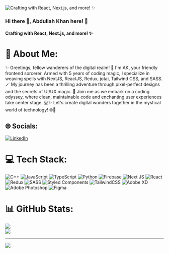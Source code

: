![ Crafting with React, Next.js, and more! ✨](https://firebasestorage.googleapis.com/v0/b/my-s-f6595.appspot.com/o/Screenshot%202023-11-25%20163046.png?alt=media&token=2399687a-8c77-45f1-bd3a-1e5a32254db8)
### Hi there 👋,  Abdullah Khan here! 🚀
####  Crafting with React, Next.js, and more! ✨
# 💫 About Me:
✨ Greetings, fellow wanderers of the digital realm! 🚀 I'm AK, your friendly frontend sorcerer. Armed with 5 years of coding magic, I specialize in weaving spells with NextJS, ReactJS, Redux, jotai, Tailwind CSS, and SASS. 🪄 My journey has been a thrilling adventure through pixel-perfect designs and the secrets of UI/UX magic. 🌟 Join me as we embark on a coding odyssey, where clean, maintainable code and enchanting user experiences take center stage. 💻✨ Let's create digital wonders together in the mystical world of technology! 🌐🔮<br>


## 🌐 Socials:
[![LinkedIn](https://img.shields.io/badge/LinkedIn-%230077B5.svg?logo=linkedin&logoColor=white)](https://linkedin.com/in/akdevjs) 

# 💻 Tech Stack:
![C++](https://img.shields.io/badge/c++-%2300599C.svg?style=for-the-badge&logo=c%2B%2B&logoColor=white) ![JavaScript](https://img.shields.io/badge/javascript-%23323330.svg?style=for-the-badge&logo=javascript&logoColor=%23F7DF1E) ![TypeScript](https://img.shields.io/badge/typescript-%23007ACC.svg?style=for-the-badge&logo=typescript&logoColor=white) ![Python](https://img.shields.io/badge/python-3670A0?style=for-the-badge&logo=python&logoColor=ffdd54) ![Firebase](https://img.shields.io/badge/firebase-%23039BE5.svg?style=for-the-badge&logo=firebase) ![Next JS](https://img.shields.io/badge/Next-black?style=for-the-badge&logo=next.js&logoColor=white) ![React](https://img.shields.io/badge/react-%2320232a.svg?style=for-the-badge&logo=react&logoColor=%2361DAFB) ![Redux](https://img.shields.io/badge/redux-%23593d88.svg?style=for-the-badge&logo=redux&logoColor=white) ![SASS](https://img.shields.io/badge/SASS-hotpink.svg?style=for-the-badge&logo=SASS&logoColor=white) ![Styled Components](https://img.shields.io/badge/styled--components-DB7093?style=for-the-badge&logo=styled-components&logoColor=white) ![TailwindCSS](https://img.shields.io/badge/tailwindcss-%2338B2AC.svg?style=for-the-badge&logo=tailwind-css&logoColor=white) ![Adobe XD](https://img.shields.io/badge/Adobe%20XD-470137?style=for-the-badge&logo=Adobe%20XD&logoColor=#FF61F6) ![Adobe Photoshop](https://img.shields.io/badge/adobe%20photoshop-%2331A8FF.svg?style=for-the-badge&logo=adobe%20photoshop&logoColor=white) ![Figma](https://img.shields.io/badge/figma-%23F24E1E.svg?style=for-the-badge&logo=figma&logoColor=white)
# 📊 GitHub Stats:

![](https://github-readme-streak-stats.herokuapp.com/?user=akdevjs&theme=merko&hide_border=false)<br/>
![](https://github-readme-stats.vercel.app/api/top-langs/?username=akdevjs&theme=merko&hide_border=false&include_all_commits=true&count_private=true&layout=compact)

---
[![](https://visitcount.itsvg.in/api?id=akdevjs&icon=0&color=0)](https://visitcount.itsvg.in)

<!-- Proudly created with GPRM ( https://gprm.itsvg.in ) -->
